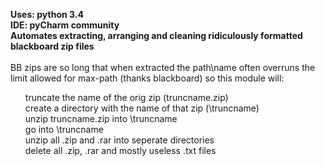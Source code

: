 <b>Uses: python 3.4 <br>
IDE:  pyCharm community<br>
Automates extracting, arranging and cleaning ridiculously formatted blackboard zip files</b><br><br>
BB zips are so long that when extracted the path\name often overruns the limit allowed for max-path (thanks blackboard)
so this module will:<br>
  <ul>truncate the name of the orig zip (truncname.zip)<br>
  create a directory with the name of that zip (\truncname)<br>
  unzip truncname.zip into \truncname<br>
  go into \truncname<br>
  unzip all .zip and .rar into seperate directories<br>
  delete all .zip, .rar and mostly useless .txt files </ul><br>

